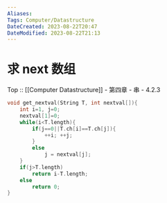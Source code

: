 ```yaml
---
Aliases: 
Tags: Computer/Datastructure 
DateCreated: 2023-08-22T20:47
DateModified: 2023-08-22T21:13
---
```

# 求 next 数组

Top :: [[Computer Datastructure]] - 第四章 - 串 - 4.2.3

```cpp
void get_nextval(String T, int nextval[]){
	int i=1, j=0;
	nextval[1]=0;
	while(i<T.length){
		if(j==0||T.ch[i]==T.ch[j]){
			++i; ++j;
		}
		else
			j = nextval[j];
	}
	if(j>T.length)
		return i-T.length;
	else
		return 0;
}
```
